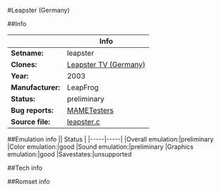 #Leapster (Germany)

##Info

||Info|
|-----|-----|
|**Setname:**|leapster
|**Clones:**|[Leapster TV (Germany)](leapstertv.md)
|**Year:**|2003
|**Manufacturer:**|LeapFrog
|**Status:**|preliminary
|**Bug reports:**|[MAMETesters](http://mametesters.org/view_all_set.php?type=1&temporary=y&search=leapster.c)
|**Source file:**|[leapster.c](https://github.com/mamedev/mame/blob/master/src/mess/drivers/leapster.c)

##Emulation info
|| Status |
|-----|-----|
|Overall emulation:|preliminary
|Color emulation:|good
|Sound emulation:|preliminary
|Graphics emulation:|good
|Savestates:|unsupported

##Tech info

##Romset info

<!--- START OF EDITED COMMENT DO NOT TOUCH TEXT ABOVE-->
